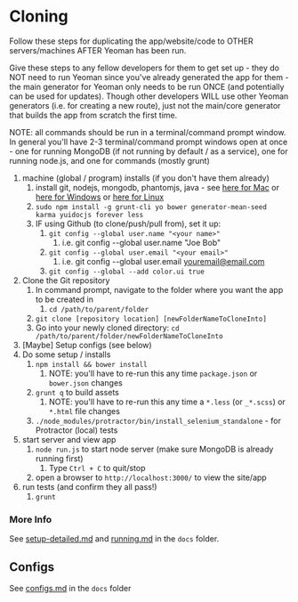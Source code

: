 # Cloning

Follow these steps for duplicating the app/website/code to OTHER servers/machines AFTER Yeoman has been run.

Give these steps to any fellow developers for them to get set up - they do NOT need to run Yeoman since you've already generated the app for them - the main generator for Yeoman only needs to be run ONCE (and potentially can be used for updates). Though other developers WILL use other Yeoman generators (i.e. for creating a new route), just not the main/core generator that builds the app from scratch the first time.

NOTE: all commands should be run in a terminal/command prompt window.
In general you'll have 2-3 terminal/command prompt windows open at once - one for running MongoDB (if not running by default / as a service), one for running node.js, and one for commands (mostly grunt)

1. machine (global / program) installs (if you don't have them already)
	1. install git, nodejs, mongodb, phantomjs, java - see [here for Mac](server-mac.md) or [here for Windows](server-windows.md) or [here for Linux](server-linux.md)
	2. `sudo npm install -g grunt-cli yo bower generator-mean-seed karma yuidocjs forever less`
	3. IF using Github (to clone/push/pull from), set it up:
		1. `git config --global user.name "<your name>"`
			1. i.e. git config --global user.name "Joe Bob"
		2. `git config --global user.email "<your email>"`
			1. i.e. git config --global user.email youremail@email.com
		3. `git config --global --add color.ui true`
2. Clone the Git repository
	1. In command prompt, navigate to the folder where you want the app to be created in
		1. `cd /path/to/parent/folder`
	2. `git clone [repository location] [newFolderNameToCloneInto]`
	3. Go into your newly cloned directory: `cd /path/to/parent/folder/newFolderNameToCloneInto`
3. [Maybe] Setup configs (see below)
4. Do some setup / installs
	1. `npm install && bower install`
		1. NOTE: you'll have to re-run this any time `package.json` or `bower.json` changes
	2. `grunt q` to build assets
		1. NOTE: you'll have to re-run this any time a `*.less` (or `_*.scss`) or `*.html` file changes
	3. `./node_modules/protractor/bin/install_selenium_standalone` - for Protractor (local) tests
5. start server and view app
	1. `node run.js` to start node server (make sure MongoDB is already running first)
		1. Type `Ctrl + C` to quit/stop
	2. open a browser to `http://localhost:3000/` to view the site/app
6. run tests (and confirm they all pass!)
	1. `grunt`
	

### More Info
See [setup-detailed.md](setup-detailed.md) and [running.md](running.md) in the `docs` folder.



## Configs
See [configs.md](../files/configs.md) in the `docs` folder
